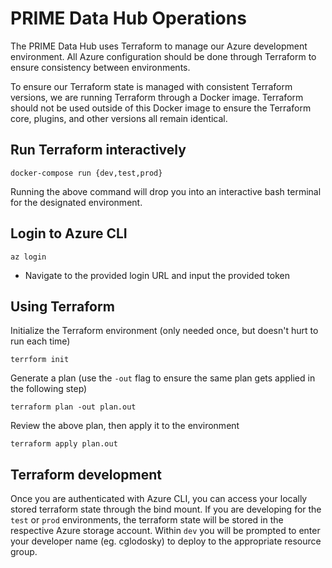 # PRIME Data Hub Operations

The PRIME Data Hub uses Terraform to manage our Azure development environment. All Azure configuration should be done through Terraform to ensure consistency between environments.

To ensure our Terraform state is managed with consistent Terraform versions, we are running Terraform through a Docker image. Terraform should not be used outside of this Docker image to ensure the Terraform core, plugins, and other versions all remain identical.


## Run Terraform interactively

```docker-compose run {dev,test,prod}```

Running the above command will drop you into an interactive bash terminal for the designated environment.


## Login to Azure CLI

```az login```
- Navigate to the provided login URL and input the provided token


## Using Terraform

Initialize the Terraform environment (only needed once, but doesn't hurt to run each time)
```
terrform init
```

Generate a plan (use the  `-out` flag to ensure the same plan gets applied in the following step)
```
terraform plan -out plan.out
```

Review the above plan, then apply it to the environment
```
terraform apply plan.out
```


## Terraform development

Once you are authenticated with Azure CLI, you can access your locally stored terraform state through the bind mount.  If you are developing for the `test` or `prod` environments, the terraform state will be stored in the respective Azure storage account. Within `dev` you will be prompted to enter your developer name (eg. cglodosky) to deploy to the appropriate resource group.
